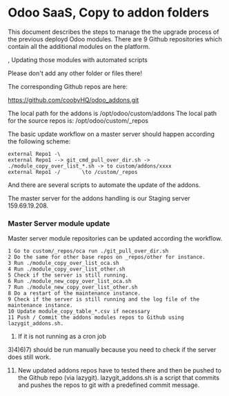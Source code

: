 Odoo SaaS, Copy to addon folders
=================================

This document describes the steps to manage the the upgrade process of the previous deployd Odoo modules.
There are 9 Github repositories which contain all the additional modules on the platform.

, Updating those modules with automated scripts

Please don't add any other folder or files there!

The corresponding Github repos are here:

https://github.com/coobyHQ/odoo_addons.git

The local path for the addons is /opt/odoo/custom/addons
The local path for the source repos is: /opt/odoo/custom/_repos

The basic update workflow on a master server should happen according the following scheme:

    external Repo1 -\
    external Repo1 --> git_cmd_pull_over_dir.sh -> ./module_copy_over_list_*.sh -> to custom/addons/xxxx
    external Repo1 -/       \to /custom/_repos


And there are several scripts to automate the update of the addons.

The master server for the addons handling is our Staging server 159.69.19.208.

### Master Server module update
Master server module repositories can be updated according the workflow.


    1 Go to custom/_repos/oca run ./git_pull_over_dir.sh
    2 Do the same for other base repos on _repos/other for instance.
    3 Run ./module_copy_over_list_oca.sh
    4 Run ./module_copy_over_list_other.sh
    5 Check if the server is still running. 
    6 Run ./module_new_copy_over_list_oca.sh
    7 Run ./module_new_copy_over_list_other.sh
    8 Do a restart of the maintenance instance.
    9 Check if the server is still running and the log file of the maintenance instance. 
    10 Update module_copy_table_*.csv if necessary
    11 Push / Commit the addons modules repos to Github using lazygit_addons.sh.

1) If it is not running as a cron job

3)4)6)7) should be run manually because you need to check if the server does still work.

11) New updated addons repos have to tested there and then be pushed to the Github repo (via lazygit).
    lazygit_addons.sh is a script that commits and pushes the repos to git with a predefined commit message.